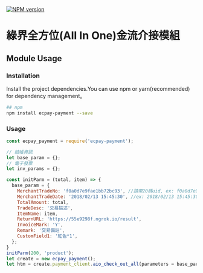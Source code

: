 [![NPM version][npm-image]][npm-url] 
# 綠界全方位(All In One)金流介接模組

## Module Usage

### Installation
Install the project dependencies.You can use npm or yarn(recommended) for dependency management。

```bash
## npm
npm install ecpay-payment --save
```

### Usage

```js
const ecpay_payment = require('ecpay-payment');

// 結帳資訊
let base_param = {};
// 電子發票
let inv_params = {};

const initParm = (total, item) => {
  base_param = {
    MerchantTradeNo: 'f0a0d7e9fae1bb72bc93', //請帶20碼uid, ex: f0a0d7e9fae1bb72bc93
    MerchantTradeDate: '2018/02/13 15:45:30', //ex: 2018/02/13 15:45:30
    TotalAmount: total,
    TradeDesc: '交易描述',
    ItemName: item,
    ReturnURL: 'https://55e9298f.ngrok.io/result',
    InvoiceMark: 'Y',
    Remark: '交易備註',
    CustomField1: '紅色*1',
  };
}
initParm(200, 'product');
let create = new ecpay_payment();
let htm = create.payment_client.aio_check_out_all(parameters = base_param, invoice = inv_params);
```


[npm-image]: https://img.shields.io/badge/npm-v1.1.1-blue.svg
[npm-url]: https://www.npmjs.com/package/imgur-module

